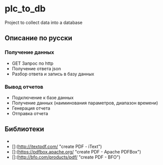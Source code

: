 # plc_to_db
Project to collect data into a database

## Описание по русски
### Получение данных
- GET Запрос по http
- Получение ответа json
- Разбор ответа и запись в базу данных
### Вывод отчетов
- Подключение к базе данных
- Получение данных (наиминования параметров, диапазон времени)
- Генерация отчета
- Отправка отчета


## Библиотеки
- [JDBC driver - postgresql-42.0.0]:(https://jdbc.postgresql.org/download.html)
- []:(http://itextpdf.com/ "create PDF - iText")
- []:(https://pdfbox.apache.org/ "create PDF - Apache PDFBox")
- []:(http://bfo.com/products/pdf/ "create PDF - BFO")
